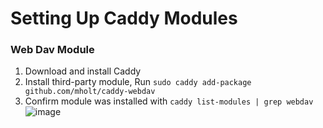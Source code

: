 # Setting Up Caddy Modules

### Web Dav Module

1. Download and install Caddy
2. Install third-party module, Run `sudo caddy add-package github.com/mholt/caddy-webdav`
3. Confirm module was installed with `caddy list-modules | grep webdav`
![image](https://user-images.githubusercontent.com/44281620/151255555-82c5aa24-b5b8-481f-a455-6fbd12191e8c.png)
